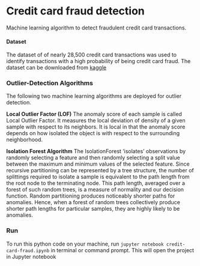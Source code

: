 # Credit card fraud detection
Machine learning algorithm to detect fraudulent credit card transactions.

#### Dataset
The dataset of of nearly 28,500 credit card transactions was used to identify transactions with a high probability of being credit card fraud.
The dataset can be downloaded from [kaggle](https://www.kaggle.com/mlg-ulb/creditcardfraud)

### Outlier-Detection Algorithms
The following two machine learning algorithms are deployed for outlier detection.

**Local Outlier Factor (LOF)**
The anomaly score of each sample is called Local Outlier Factor. It measures the local deviation of density of a given sample with respect to its neighbors. It is local in that the anomaly score depends on how isolated the object is with respect to the surrounding neighborhood.

**Isolation Forest Algorithm**
The IsolationForest ‘isolates’ observations by randomly selecting a feature and then randomly selecting a split value between the maximum and minimum values of the selected feature.
Since recursive partitioning can be represented by a tree structure, the number of splittings required to isolate a sample is equivalent to the path length from the root node to the terminating node.
This path length, averaged over a forest of such random trees, is a measure of normality and our decision function.
Random partitioning produces noticeably shorter paths for anomalies. Hence, when a forest of random trees collectively produce shorter path lengths for particular samples, they are highly likely to be anomalies.

### Run
To run this python code on your machine, run `jupyter notebook credit-card-fraud.ipynb` in terminal or command prompt.
This will open the project in Jupyter notebook
